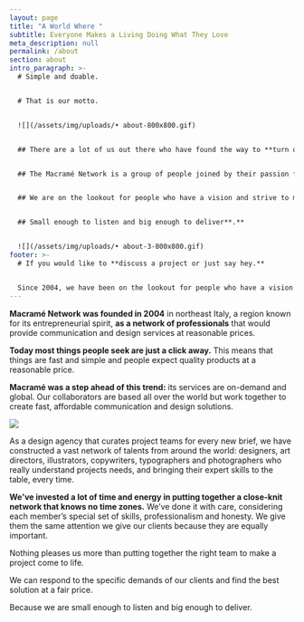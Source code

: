 ```yaml
---
layout: page
title: "A World Where "
subtitle: Everyone Makes a Living Doing What They Love
meta_description: null
permalink: /about
section: about
intro_paragraph: >-
  # Simple and doable.


  # That is our motto.


  ![](/assets/img/uploads/• about-800x800.gif)


  ## There are a lot of us out there who have found the way to **turn our passion into a livelihood.**


  ## The Macramé Network is a group of people joined by their passion for **fresh, exciting projects.**


  ## We are on the lookout for people who have a vision and strive to make it a reality. 


  ## Small enough to listen and big enough to deliver**.**


  ![](/assets/img/uploads/• about-3-800x800.gif)
footer: >-
  # If you would like to **discuss a project or just say hey.**


  Since 2004, we have been on the lookout for people who have a vision and strive to make it a reality.
---
```

**Macramé Network was founded in 2004** in northeast Italy, a region known for its entrepreneurial spirit, **as a network of professionals** that would provide communication and design services at reasonable prices.

**Today most things people seek are just a click away.** This means that things are fast and simple and people expect quality products at a reasonable price.

**Macramé was a step ahead of this trend:** its services are on-demand and global. Our collaborators are based all over the world but work together to create fast, affordable communication and design solutions.

![](/assets/img/uploads/• about-2-800x800.gif)

As a design agency that curates project teams for every new brief, we have constructed a vast network of talents from around the world: designers, art directors, illustrators, copywriters, typographers and photographers who really understand projects needs, and bringing their expert skills to the table, every time.

**We've invested a lot of time and energy in putting together a close-knit network that knows no time zones.** We’ve done it with care, considering each member’s special set of skills, professionalism and honesty. We give them the same attention we give our clients because they are equally important.  

Nothing pleases us more than putting together the right team to make a project come to life. 

We can respond to the specific demands of our clients and find the best solution at a fair price.

Because we are small enough to listen and big enough to deliver.